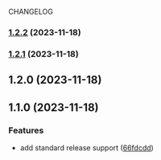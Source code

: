 CHANGELOG
### [1.2.2](https://github.com/adazol123/lab-cloud-run/compare/v1.2.0...v1.2.2) (2023-11-18)

### [1.2.1](https://github.com/adazol123/lab-cloud-run/compare/v1.2.0...v1.2.1) (2023-11-18)

## 1.2.0 (2023-11-18)

## 1.1.0 (2023-11-18)


### Features

* add standard release support ([66fdcdd](https://github.com/adazol123/lab-cloud-run/commit/66fdcdd1cd417eec1fbf799b4baff8a11798982d))

